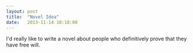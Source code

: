 ```yaml
---
layout: post
title:  "Novel Idea"
date:   2013-11-14 10:18:00
---
```


I'd really like to write a novel about people who definitively prove that they
have free will.

